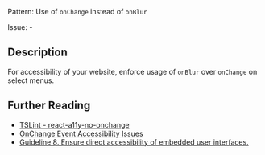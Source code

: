 Pattern: Use of `onChange` instead of `onBlur`

Issue: -

## Description

For accessibility of your website, enforce usage of `onBlur` over `onChange` on select menus.

## Further Reading

* [TSLint - react-a11y-no-onchange](https://github.com/microsoft/tslint-microsoft-contrib/blob/master/README.md#supported-rules)
* [OnChange Event Accessibility Issues](http://cita.disability.uiuc.edu/html-best-practices/auto/onchange.php)
* [Guideline 8. Ensure direct accessibility of embedded user interfaces.](https://www.w3.org/TR/WCAG10/wai-pageauth.html#gl-own-interface)